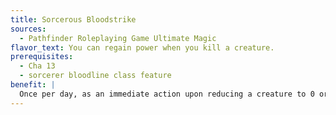```yaml
---
title: Sorcerous Bloodstrike
sources:
  - Pathfinder Roleplaying Game Ultimate Magic
flavor_text: You can regain power when you kill a creature.
prerequisites:
  - Cha 13
  - sorcerer bloodline class feature
benefit: |
  Once per day, as an immediate action upon reducing a creature to 0 or fewer hit points with one of your sorcerer spells, you can regain one usage of a sorcerer bloodline power that has a limited number of uses per day. The slain creature must have at least half as many Hit Dice as your sorcerer level. You cannot use this feat to gain another usage of a bloodline power that you have not yet used today.
---
```


